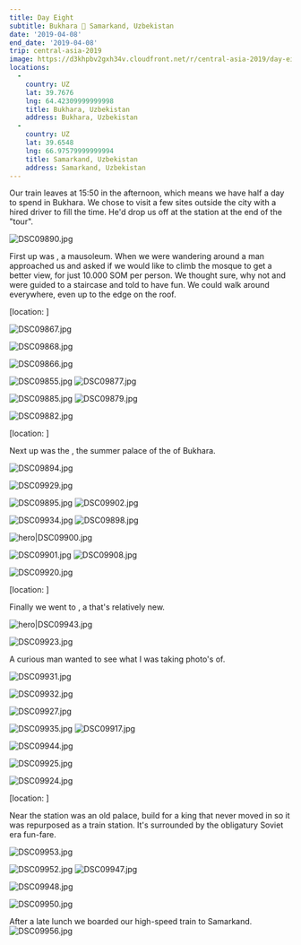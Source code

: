 ```yaml
---
title: Day Eight
subtitle: Bukhara 🚆 Samarkand, Uzbekistan
date: '2019-04-08'
end_date: '2019-04-08'
trip: central-asia-2019
image: https://d3khpbv2gxh34v.cloudfront.net/r/central-asia-2019/day-eight/DSC09956.jpg
locations:
  -
    country: UZ
    lat: 39.7676
    lng: 64.42309999999998
    title: Bukhara, Uzbekistan
    address: Bukhara, Uzbekistan
  -
    country: UZ
    lat: 39.6548
    lng: 66.97579999999994
    title: Samarkand, Uzbekistan
    address: Samarkand, Uzbekistan
---
```


Our train leaves at 15:50 in the afternoon, which means we have half a day to spend in Bukhara. We chose to visit a few sites outside the city with a hired driver to fill the time. He'd drop us off at the station at the end of the "tour".

![DSC09890.jpg](https://d3khpbv2gxh34v.cloudfront.net/r/central-asia-2019/day-eight/DSC09890.jpg "1.5")

First up was <location>, a mausoleum. When we were wandering around a man approached us and asked if we would like to climb the mosque to get a better view, for just 10.000 SOM per person. We thought sure, why not and were guided to a staircase and told to have fun. We could walk around everywhere, even up to the edge on the roof.

[location: ]


![DSC09867.jpg](https://d3khpbv2gxh34v.cloudfront.net/r/central-asia-2019/day-eight/DSC09867.jpg "0.667")

![DSC09868.jpg](https://d3khpbv2gxh34v.cloudfront.net/r/central-asia-2019/day-eight/DSC09868.jpg "1.5")

![DSC09866.jpg](https://d3khpbv2gxh34v.cloudfront.net/r/central-asia-2019/day-eight/DSC09866.jpg "1.5")

![DSC09855.jpg](https://d3khpbv2gxh34v.cloudfront.net/r/central-asia-2019/day-eight/DSC09855.jpg "1.5")
![DSC09877.jpg](https://d3khpbv2gxh34v.cloudfront.net/r/central-asia-2019/day-eight/DSC09877.jpg "1.5")

![DSC09885.jpg](https://d3khpbv2gxh34v.cloudfront.net/r/central-asia-2019/day-eight/DSC09885.jpg "0.667")
![DSC09879.jpg](https://d3khpbv2gxh34v.cloudfront.net/r/central-asia-2019/day-eight/DSC09879.jpg "1.461")

![DSC09882.jpg](https://d3khpbv2gxh34v.cloudfront.net/r/central-asia-2019/day-eight/DSC09882.jpg "1.5")

[location: ]

Next up was the <palace>, the summer palace of the <leader> of Bukhara.

![DSC09894.jpg](https://d3khpbv2gxh34v.cloudfront.net/r/central-asia-2019/day-eight/DSC09894.jpg "1.5")

![DSC09929.jpg](https://d3khpbv2gxh34v.cloudfront.net/r/central-asia-2019/day-eight/DSC09929.jpg "0.667")

![DSC09895.jpg](https://d3khpbv2gxh34v.cloudfront.net/r/central-asia-2019/day-eight/DSC09895.jpg "1.5")
![DSC09902.jpg](https://d3khpbv2gxh34v.cloudfront.net/r/central-asia-2019/day-eight/DSC09902.jpg "1.5")

![DSC09934.jpg](https://d3khpbv2gxh34v.cloudfront.net/r/central-asia-2019/day-eight/DSC09934.jpg "1.5")
![DSC09898.jpg](https://d3khpbv2gxh34v.cloudfront.net/r/central-asia-2019/day-eight/DSC09898.jpg "1.5")

![hero|DSC09900.jpg](https://d3khpbv2gxh34v.cloudfront.net/r/central-asia-2019/day-eight/DSC09900.jpg "1.5")


![DSC09901.jpg](https://d3khpbv2gxh34v.cloudfront.net/r/central-asia-2019/day-eight/DSC09901.jpg "1.5")
![DSC09908.jpg](https://d3khpbv2gxh34v.cloudfront.net/r/central-asia-2019/day-eight/DSC09908.jpg "1.5")

![DSC09920.jpg](https://d3khpbv2gxh34v.cloudfront.net/r/central-asia-2019/day-eight/DSC09920.jpg "1.5")


[location: ]

Finally we went to <thing>, a <thing it does> that's relatively new.

![hero|DSC09943.jpg](https://d3khpbv2gxh34v.cloudfront.net/r/central-asia-2019/day-eight/DSC09943.jpg "1.5")

![DSC09923.jpg](https://d3khpbv2gxh34v.cloudfront.net/r/central-asia-2019/day-eight/DSC09923.jpg "1.5")

A curious man wanted to see what I was taking photo's of.

![DSC09931.jpg](https://d3khpbv2gxh34v.cloudfront.net/r/central-asia-2019/day-eight/DSC09931.jpg "1.5")

![DSC09932.jpg](https://d3khpbv2gxh34v.cloudfront.net/r/central-asia-2019/day-eight/DSC09932.jpg "1.5")

![DSC09927.jpg](https://d3khpbv2gxh34v.cloudfront.net/r/central-asia-2019/day-eight/DSC09927.jpg "1.5")

![DSC09935.jpg](https://d3khpbv2gxh34v.cloudfront.net/r/central-asia-2019/day-eight/DSC09935.jpg "1.5")
![DSC09917.jpg](https://d3khpbv2gxh34v.cloudfront.net/r/central-asia-2019/day-eight/DSC09917.jpg "1.5")

![DSC09944.jpg](https://d3khpbv2gxh34v.cloudfront.net/r/central-asia-2019/day-eight/DSC09944.jpg "1.5")

![DSC09925.jpg](https://d3khpbv2gxh34v.cloudfront.net/r/central-asia-2019/day-eight/DSC09925.jpg "1.5")

![DSC09924.jpg](https://d3khpbv2gxh34v.cloudfront.net/r/central-asia-2019/day-eight/DSC09924.jpg "1.5")

[location: ]

Near the station was an old palace, build for a king that never moved in so it was repurposed as a train station. It's surrounded by the obligatury Soviet era fun-fare.

![DSC09953.jpg](https://d3khpbv2gxh34v.cloudfront.net/r/central-asia-2019/day-eight/DSC09953.jpg "1.5")

![DSC09952.jpg](https://d3khpbv2gxh34v.cloudfront.net/r/central-asia-2019/day-eight/DSC09952.jpg "1.5")
![DSC09947.jpg](https://d3khpbv2gxh34v.cloudfront.net/r/central-asia-2019/day-eight/DSC09947.jpg "1.5")

![DSC09948.jpg](https://d3khpbv2gxh34v.cloudfront.net/r/central-asia-2019/day-eight/DSC09948.jpg "1.5")

![DSC09950.jpg](https://d3khpbv2gxh34v.cloudfront.net/r/central-asia-2019/day-eight/DSC09950.jpg "1.5")

After a late lunch we boarded our high-speed train to Samarkand.
![DSC09956.jpg](https://d3khpbv2gxh34v.cloudfront.net/r/central-asia-2019/day-eight/DSC09956.jpg "1.5")
